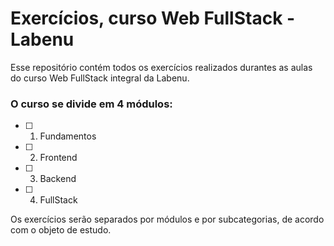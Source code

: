 # Exercícios, curso Web FullStack - Labenu

Esse repositório contém todos os exercícios realizados durantes as aulas do curso Web FullStack integral da Labenu.

### O curso se divide em 4 módulos:

-  [ ] 1. Fundamentos

-  [ ] 2. Frontend

-  [ ] 3. Backend

-  [ ] 4. FullStack

Os exercícios serão separados por módulos e por subcategorias, de acordo com o objeto de estudo.
##
